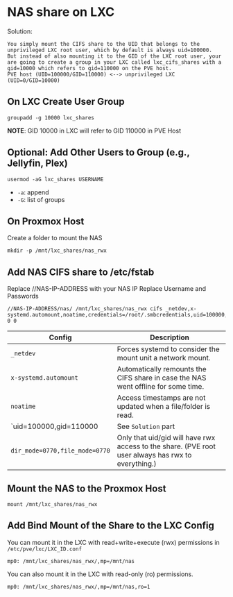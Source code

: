 # NAS share on LXC
Solution:
```
You simply mount the CIFS share to the UID that belongs to the unprivileged LXC root user, which by default is always uid=100000.
But instead of also mounting it to the GID of the LXC root user, your are going to create a group in your LXC called lxc_cifs_shares with a gid=10000 which refers to gid=110000 on the PVE host.
PVE host (UID=100000/GID=110000) <--> unprivileged LXC (UID=0/GID=10000)
```
## On LXC Create User Group
```
groupadd -g 10000 lxc_shares
```
**NOTE**: GID 10000 in LXC will refer to GID 110000 in PVE Host

## Optional: Add Other Users to Group (e.g., Jellyfin, Plex)
```
usermod -aG lxc_shares USERNAME
```
- `-a`: append
- `-G`: list of groups
## On Proxmox Host
Create a folder to mount the NAS
```
mkdir -p /mnt/lxc_shares/nas_rwx
```

## Add NAS CIFS share to /etc/fstab
Replace //NAS-IP-ADDRESS with your NAS IP
Replace Username and Passwords
```
//NAS-IP-ADDRESS/nas/ /mnt/lxc_shares/nas_rwx cifs _netdev,x-systemd.automount,noatime,credentials=/root/.smbcredentials,uid=100000,gid=110000,dir_mode=0770,file_mode=0770 0 0

```
|Config|Description|
|---|---|
|`_netdev` | Forces systemd to consider the mount unit a network mount.|
|`x-systemd.automount` | Automatically remounts the CIFS share in case the NAS went offline for some time.|
|`noatime` | Access timestamps are not updated when a file/folder is read.|
|`uid=100000,gid=110000 | See `Solution` part|
|`dir_mode=0770,file_mode=0770` | Only that uid/gid will have rwx access to the share. (PVE root user always has rwx to everything.)|

## Mount the NAS to the Proxmox Host
```
mount /mnt/lxc_shares/nas_rwx
```

## Add Bind Mount of the Share to the LXC Config
You can mount it in the LXC with read+write+execute (rwx) permissions in `/etc/pve/lxc/LXC_ID.conf`

    mp0: /mnt/lxc_shares/nas_rwx/,mp=/mnt/nas

You can also mount it in the LXC with read-only (ro) permissions.

    mp0: /mnt/lxc_shares/nas_rwx/,mp=/mnt/nas,ro=1
